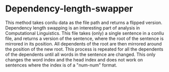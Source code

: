 # Dependency-length-swapper
This method takes conllu data as the file path and returns a flipped version.
Dependency length swapping is an interesting part of analysis in Computational Linguistics. This file takes (only) a single sentence in a conllu file, and returns a version of the sentence, where the root of the sentence is mirrored in its position. All dependents of the root are then mirrored around the position of the new root. This process is repeated for all the dependents of the dependents until all words in the sentence are changed. This only changes the word index and the head index and does not work on sentences where the index is of a "num-num" format.
